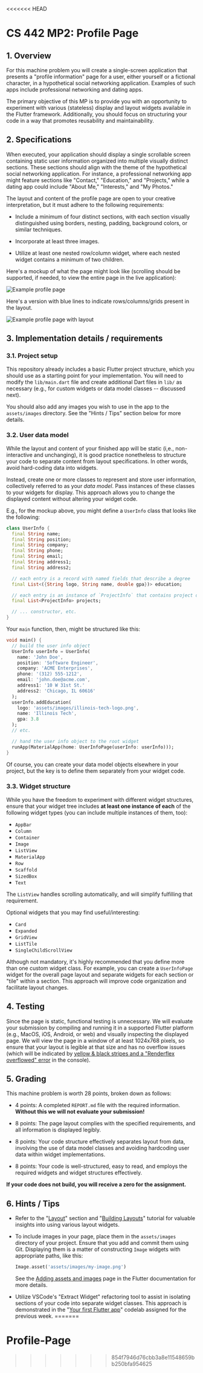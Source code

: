 <<<<<<< HEAD
# CS 442 MP2: Profile Page

## 1. Overview

For this machine problem you will create a single-screen application that
presents a "profile information" page for a user, either yourself or a fictional
character, in a hypothetical social networking application. Examples of such
apps include professional networking and dating apps.

The primary objective of this MP is to provide you with an opportunity to
experiment with various (stateless) display and layout widgets available in the
Flutter framework. Additionally, you should focus on structuring your code in a
way that promotes reusability and maintainability.

## 2. Specifications

When executed, your application should display a single scrollable screen
containing static user information organized into multiple visually distinct
sections. These sections should align with the theme of the hypothetical social
networking application. For instance, a professional networking app might
feature sections like "Contact," "Education," and "Projects," while a dating app
could include "About Me," "Interests," and "My Photos."

The layout and content of the profile page are open to your creative
interpretation, but it must adhere to the following requirements:

- Include a minimum of four distinct sections, with each section visually
  distinguished using borders, nesting, padding, background colors, or similar
  techniques.

- Incorporate at least three images.

- Utilize at least one nested row/column widget, where each nested widget
  contains a minimum of two children.

Here's a mockup of what the page might look like (scrolling should be supported,
if needed, to view the entire page in the live application):

![Example profile page](assets/images/mp1-mockup.jpg)

Here's a version with blue lines to indicate rows/columns/grids present in the
layout.

![Example profile page with layout](assets/images/mp1-mockup-layout.jpg)

## 3. Implementation details / requirements

### 3.1. Project setup

This repository already includes a basic Flutter project structure, which you
should use as a starting point for your implementation. You will need to modify
the `lib/main.dart` file and create additional Dart files in `lib/` as necessary
(e.g., for custom widgets or data model classes -- discussed next).

You should also add any images you wish to use in the app to the `assets/images`
directory. See the "Hints / Tips" section below for more details.

### 3.2. User data model

While the layout and content of your finished app will be static (i,e.,
non-interactive and unchanging), it is good practice nonetheless to structure
your code to separate content from layout specifications. In other words, avoid
hard-coding data into widgets.

Instead, create one or more classes to represent and store user information,
collectively referred to as your _data model_. Pass instances of these classes
to your widgets for display. This approach allows you to change the displayed
content without altering your widget code.

E.g., for the mockup above, you might define a `UserInfo` class that looks like
the following:

```dart
class UserInfo {
  final String name;
  final String position;
  final String company;
  final String phone;
  final String email;
  final String address1;
  final String address2;

  // each entry is a record with named fields that describe a degree
  final List<({String logo, String name, double gpa})> education;

  // each entry is an instance of `ProjectInfo` that contains project details
  final List<ProjectInfo> projects;

  // ... constructor, etc.
}
```

Your `main` function, then, might be structured like this:

```dart
void main() {
  // build the user info object
  UserInfo userInfo = UserInfo(
    name: 'John Doe',
    position: 'Software Engineer',
    company: 'ACME Enterprises',
    phone: '(312) 555-1212',
    email: 'john.doe@acme.com',
    address1: '10 W 31st St.'
    address2: 'Chicago, IL 60616'
  );
  userInfo.addEducation(
    logo: 'assets/images/illinois-tech-logo.png',
    name: 'Illinois Tech',
    gpa: 3.8
  );
  // etc.

  // hand the user info object to the root widget
  runApp(MaterialApp(home: UserInfoPage(userInfo: userInfo)));
}
```

Of course, you can create your data model objects elsewhere in your project, but
the key is to define them separately from your widget code.

### 3.3. Widget structure

While you have the freedom to experiment with different widget structures,
ensure that your widget tree includes **at least one instance of each** of the
following widget types (you can include multiple instances of them, too):

- `AppBar`
- `Column`
- `Container`
- `Image`
- `ListView`
- `MaterialApp`
- `Row`
- `Scaffold`
- `SizedBox`
- `Text`

The `ListView` handles scrolling automatically, and will simplify fulfilling
that requirement.

Optional widgets that you may find useful/interesting:

- `Card`
- `Expanded`
- `GridView`
- `ListTile`
- `SingleChildScrollView`

Although not mandatory, it's highly recommended that you define more than one
custom widget class. For example, you can create a `UserInfoPage` widget for the
overall page layout and separate widgets for each section or "tile" within a
section. This approach will improve code organization and facilitate layout
changes.

## 4. Testing

Since the page is static, functional testing is unnecessary. We will evaluate
your submission by compiling and running it in a supported Flutter platform
(e.g., MacOS, iOS, Android, or web) and visually inspecting the displayed page.
We will view the page in a window of at least 1024x768 pixels, so ensure that
your layout is legible at that size and has no overflow issues (which will be
indicated by
[yellow & black stripes and a "Renderflex overflowed" error](https://docs.flutter.dev/testing/common-errors#a-renderflex-overflowed)
in the console).

## 5. Grading

This machine problem is worth 28 points, broken down as follows:

- 4 points: A completed `REPORT.md` file with the required information.
  **Without this we will not evaluate your submission!**

- 8 points: The page layout complies with the specified requirements, and all
  information is displayed legibly.

- 8 points: Your code structure effectively separates layout from data,
  involving the use of data model classes and avoiding hardcoding user data
  within widget implementations.

- 8 points: Your code is well-structured, easy to read, and employs the required
  widgets and widget structures effectively.

**If your code does not build, you will receive a zero for the assignment.**

## 6. Hints / Tips

- Refer to the "[Layout](https://docs.flutter.dev/ui/layout)" section and
  "[Building Layouts](https://docs.flutter.dev/ui/layout/tutorial)" tutorial for
  valuable insights into using various layout widgets.

- To include images in your page, place them in the `assets/images` directory of
  your project. Ensure that you add and commit them using Git. Displaying them
  is a matter of constructing `Image` widgets with appropriate paths, like this:

  ```dart
  Image.asset('assets/images/my-image.png')
  ```

  See the
  [Adding assets and images](https://flutter.dev/docs/development/ui/assets-and-images)
  page in the Flutter documentation for more details.

- Utilize VSCode's "Extract Widget" refactoring tool to assist in isolating
  sections of your code into separate widget classes. This approach is
  demonstrated in the
  "[Your first Flutter app](https://codelabs.developers.google.com/codelabs/flutter-codelab-first#0)"
  codelab assigned for the previous week.
=======
# Profile-Page
>>>>>>> 854f7946d76cbb3a8e11548659bb250bfa954625
